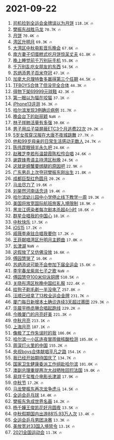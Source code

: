 # 2021-09-22

1. [司机捡到全运会金牌误以为月饼](https://s.weibo.com/weibo?q=%23%E5%8F%B8%E6%9C%BA%E6%8D%A1%E5%88%B0%E5%85%A8%E8%BF%90%E4%BC%9A%E9%87%91%E7%89%8C%E8%AF%AF%E4%BB%A5%E4%B8%BA%E6%9C%88%E9%A5%BC%23&Refer=top) `118.1K 🔥`
1. [樊振东战胜马龙](https://s.weibo.com/weibo?q=%E6%A8%8A%E6%8C%AF%E4%B8%9C%E6%88%98%E8%83%9C%E9%A9%AC%E9%BE%99&Refer=top) `70.7K 🔥`
1. [月饼](https://s.weibo.com/weibo?q=%E6%9C%88%E9%A5%BC&Refer=top) `70.4K 🔥`
1. [湾区升明月](https://s.weibo.com/weibo?q=%23%E6%B9%BE%E5%8C%BA%E5%8D%87%E6%98%8E%E6%9C%88%23&Refer=top) `69.3K 🔥`
1. [大湾区中秋电影音乐晚会](https://s.weibo.com/weibo?q=%23%E5%A4%A7%E6%B9%BE%E5%8C%BA%E4%B8%AD%E7%A7%8B%E7%94%B5%E5%BD%B1%E9%9F%B3%E4%B9%90%E6%99%9A%E4%BC%9A%23&Refer=top) `67.6K 🔥`
1. [南方妻子切蛋糕式吃月饼惊呆丈夫](https://s.weibo.com/weibo?q=%23%E5%8D%97%E6%96%B9%E5%A6%BB%E5%AD%90%E5%88%87%E8%9B%8B%E7%B3%95%E5%BC%8F%E5%90%83%E6%9C%88%E9%A5%BC%E6%83%8A%E5%91%86%E4%B8%88%E5%A4%AB%23&Refer=top) `61.8K 🔥`
1. [晚上睡觉前千万别玩手机](https://s.weibo.com/weibo?q=%23%E6%99%9A%E4%B8%8A%E7%9D%A1%E8%A7%89%E5%89%8D%E5%8D%83%E4%B8%87%E5%88%AB%E7%8E%A9%E6%89%8B%E6%9C%BA%23&Refer=top) `55.8K 🔥`
1. [千万别乱吃女朋友的东西](https://s.weibo.com/weibo?q=%23%E5%8D%83%E4%B8%87%E5%88%AB%E4%B9%B1%E5%90%83%E5%A5%B3%E6%9C%8B%E5%8F%8B%E7%9A%84%E4%B8%9C%E8%A5%BF%23&Refer=top) `54.5K 🔥`
1. [苏炳添男子百米夺冠](https://s.weibo.com/weibo?q=%23%E8%8B%8F%E7%82%B3%E6%B7%BB%E7%94%B7%E5%AD%90%E7%99%BE%E7%B1%B3%E5%A4%BA%E5%86%A0%23&Refer=top) `47.1K 🔥`
1. [加拿大总理特鲁多赢得第三个任期](https://s.weibo.com/weibo?q=%23%E5%8A%A0%E6%8B%BF%E5%A4%A7%E6%80%BB%E7%90%86%E7%89%B9%E9%B2%81%E5%A4%9A%E8%B5%A2%E5%BE%97%E7%AC%AC%E4%B8%89%E4%B8%AA%E4%BB%BB%E6%9C%9F%23&Refer=top) `44.5K 🔥`
1. [TFBOYS合体了但没完全合体](https://s.weibo.com/weibo?q=%23TFBOYS%E5%90%88%E4%BD%93%E4%BA%86%E4%BD%86%E6%B2%A1%E5%AE%8C%E5%85%A8%E5%90%88%E4%BD%93%23&Refer=top) `44.3K 🔥`
1. [得物下架69999元球鞋](https://s.weibo.com/weibo?q=%23%E5%BE%97%E7%89%A9%E4%B8%8B%E6%9E%B669999%E5%85%83%E7%90%83%E9%9E%8B%23&Refer=top) `42.3K 🔥`
1. [第一眼以为猫在咬猫](https://s.weibo.com/weibo?q=%23%E7%AC%AC%E4%B8%80%E7%9C%BC%E4%BB%A5%E4%B8%BA%E7%8C%AB%E5%9C%A8%E5%92%AC%E7%8C%AB%23&Refer=top) `37.1K 🔥`
1. [iPhone13评测](https://s.weibo.com/weibo?q=%23iPhone13%E8%AF%84%E6%B5%8B%23&Refer=top) `36.3K 🔥`
1. [哈尔滨发现3例确诊病例](https://s.weibo.com/weibo?q=%23%E5%93%88%E5%B0%94%E6%BB%A8%E5%8F%91%E7%8E%B03%E4%BE%8B%E7%A1%AE%E8%AF%8A%E7%97%85%E4%BE%8B%23&Refer=top) `31.7K 🔥`
1. [晚会台下的赵丽颖](https://s.weibo.com/weibo?q=%23%E6%99%9A%E4%BC%9A%E5%8F%B0%E4%B8%8B%E7%9A%84%E8%B5%B5%E4%B8%BD%E9%A2%96%23&Refer=top) `NaN 🔥`
1. [林子祥肺活量有多强](https://s.weibo.com/weibo?q=%23%E6%9E%97%E5%AD%90%E7%A5%A5%E8%82%BA%E6%B4%BB%E9%87%8F%E6%9C%89%E5%A4%9A%E5%BC%BA%23&Refer=top) `30.6K 🔥`
1. [男子用瓜子袋屏蔽ETC3个月逃费22次](https://s.weibo.com/weibo?q=%23%E7%94%B7%E5%AD%90%E7%94%A8%E7%93%9C%E5%AD%90%E8%A2%8B%E5%B1%8F%E8%94%BDETC3%E4%B8%AA%E6%9C%88%E9%80%83%E8%B4%B922%E6%AC%A1%23&Refer=top) `29.2K 🔥`
1. [5岁女孩穿汉服在大唐不夜城跳舞](https://s.weibo.com/weibo?q=%235%E5%B2%81%E5%A5%B3%E5%AD%A9%E7%A9%BF%E6%B1%89%E6%9C%8D%E5%9C%A8%E5%A4%A7%E5%94%90%E4%B8%8D%E5%A4%9C%E5%9F%8E%E8%B7%B3%E8%88%9E%23&Refer=top) `27.7K 🔥`
1. [他和99岁母亲的日常生活感动无数人](https://s.weibo.com/weibo?q=%23%E4%BB%96%E5%92%8C99%E5%B2%81%E6%AF%8D%E4%BA%B2%E7%9A%84%E6%97%A5%E5%B8%B8%E7%94%9F%E6%B4%BB%E6%84%9F%E5%8A%A8%E6%97%A0%E6%95%B0%E4%BA%BA%23&Refer=top) `24.7K 🔥`
1. [陈伟霆眼镜半永久吧](https://s.weibo.com/weibo?q=%23%E9%99%88%E4%BC%9F%E9%9C%86%E7%9C%BC%E9%95%9C%E5%8D%8A%E6%B0%B8%E4%B9%85%E5%90%A7%23&Refer=top) `24.6K 🔥`
1. [赵雅芝李若彤温碧霞陈松伶合唱](https://s.weibo.com/weibo?q=%23%E8%B5%B5%E9%9B%85%E8%8A%9D%E6%9D%8E%E8%8B%A5%E5%BD%A4%E6%B8%A9%E7%A2%A7%E9%9C%9E%E9%99%88%E6%9D%BE%E4%BC%B6%E5%90%88%E5%94%B1%23&Refer=top) `24.6K 🔥`
1. [谢霆锋粤语主持湾区秋晚](https://s.weibo.com/weibo?q=%23%E8%B0%A2%E9%9C%86%E9%94%8B%E7%B2%A4%E8%AF%AD%E4%B8%BB%E6%8C%81%E6%B9%BE%E5%8C%BA%E7%A7%8B%E6%99%9A%23&Refer=top) `24.5K 🔥`
1. [这就是螃蟹要绑腿的原因吧](https://s.weibo.com/weibo?q=%23%E8%BF%99%E5%B0%B1%E6%98%AF%E8%9E%83%E8%9F%B9%E8%A6%81%E7%BB%91%E8%85%BF%E7%9A%84%E5%8E%9F%E5%9B%A0%E5%90%A7%23&Refer=top) `22.9K 🔥`
1. [广东男乒上次夺冠樊振东刚出生](https://s.weibo.com/weibo?q=%23%E5%B9%BF%E4%B8%9C%E7%94%B7%E4%B9%92%E4%B8%8A%E6%AC%A1%E5%A4%BA%E5%86%A0%E6%A8%8A%E6%8C%AF%E4%B8%9C%E5%88%9A%E5%87%BA%E7%94%9F%23&Refer=top) `21.8K 🔥`
1. [成都巨型红色圆月](https://s.weibo.com/weibo?q=%23%E6%88%90%E9%83%BD%E5%B7%A8%E5%9E%8B%E7%BA%A2%E8%89%B2%E5%9C%86%E6%9C%88%23&Refer=top) `20.2K 🔥`
1. [马龙尽力了](https://s.weibo.com/weibo?q=%23%E9%A9%AC%E9%BE%99%E5%B0%BD%E5%8A%9B%E4%BA%86%23&Refer=top) `19.6K 🔥`
1. [刘昊然河南话念诗](https://s.weibo.com/weibo?q=%23%E5%88%98%E6%98%8A%E7%84%B6%E6%B2%B3%E5%8D%97%E8%AF%9D%E5%BF%B5%E8%AF%97%23&Refer=top) `19.4K 🔥`
1. [哈尔滨幼儿园中小学停止线下教学一周](https://s.weibo.com/weibo?q=%23%E5%93%88%E5%B0%94%E6%BB%A8%E5%B9%BC%E5%84%BF%E5%9B%AD%E4%B8%AD%E5%B0%8F%E5%AD%A6%E5%81%9C%E6%AD%A2%E7%BA%BF%E4%B8%8B%E6%95%99%E5%AD%A6%E4%B8%80%E5%91%A8%23&Refer=top) `19.3K 🔥`
1. [美国将放宽国际航班旅客入境限制](https://s.weibo.com/weibo?q=%23%E7%BE%8E%E5%9B%BD%E5%B0%86%E6%94%BE%E5%AE%BD%E5%9B%BD%E9%99%85%E8%88%AA%E7%8F%AD%E6%97%85%E5%AE%A2%E5%85%A5%E5%A2%83%E9%99%90%E5%88%B6%23&Refer=top) `18.9K 🔥`
1. [黑龙江感染者每次剧本杀超4小时](https://s.weibo.com/weibo?q=%23%E9%BB%91%E9%BE%99%E6%B1%9F%E6%84%9F%E6%9F%93%E8%80%85%E6%AF%8F%E6%AC%A1%E5%89%A7%E6%9C%AC%E6%9D%80%E8%B6%854%E5%B0%8F%E6%97%B6%23&Refer=top) `18.6K 🔥`
1. [群星合唱我的中国心](https://s.weibo.com/weibo?q=%23%E7%BE%A4%E6%98%9F%E5%90%88%E5%94%B1%E6%88%91%E7%9A%84%E4%B8%AD%E5%9B%BD%E5%BF%83%23&Refer=top) `18.1K 🔥`
1. [中秋快乐](https://s.weibo.com/weibo?q=%23%E4%B8%AD%E7%A7%8B%E5%BF%AB%E4%B9%90%23&Refer=top) `17.5K 🔥`
1. [iOS15](https://s.weibo.com/weibo?q=iOS15&Refer=top) `17.2K 🔥`
1. [戚薇李承铉合唱我要你](https://s.weibo.com/weibo?q=%23%E6%88%9A%E8%96%87%E6%9D%8E%E6%89%BF%E9%93%89%E5%90%88%E5%94%B1%E6%88%91%E8%A6%81%E4%BD%A0%23&Refer=top) `17.2K 🔥`
1. [王菲献唱湾区升明月主题曲](https://s.weibo.com/weibo?q=%23%E7%8E%8B%E8%8F%B2%E7%8C%AE%E5%94%B1%E6%B9%BE%E5%8C%BA%E5%8D%87%E6%98%8E%E6%9C%88%E4%B8%BB%E9%A2%98%E6%9B%B2%23&Refer=top) `17.0K 🔥`
1. [长津湖](https://s.weibo.com/weibo?q=%E9%95%BF%E6%B4%A5%E6%B9%96&Refer=top) `NaN 🔥`
1. [这假放了又仿佛没放](https://s.weibo.com/weibo?q=%23%E8%BF%99%E5%81%87%E6%94%BE%E4%BA%86%E5%8F%88%E4%BB%BF%E4%BD%9B%E6%B2%A1%E6%94%BE%23&Refer=top) `16.6K 🔥`
1. [傅园慧哭了](https://s.weibo.com/weibo?q=%E5%82%85%E5%9B%AD%E6%85%A7%E5%93%AD%E4%BA%86&Refer=top) `16.0K 🔥`
1. [苏炳添说可能不会参加下届全运会](https://s.weibo.com/weibo?q=%23%E8%8B%8F%E7%82%B3%E6%B7%BB%E8%AF%B4%E5%8F%AF%E8%83%BD%E4%B8%8D%E4%BC%9A%E5%8F%82%E5%8A%A0%E4%B8%8B%E5%B1%8A%E5%85%A8%E8%BF%90%E4%BC%9A%23&Refer=top) `15.6K 🔥`
1. [李宇春龙紫岚七子之歌](https://s.weibo.com/weibo?q=%23%E6%9D%8E%E5%AE%87%E6%98%A5%E9%BE%99%E7%B4%AB%E5%B2%9A%E4%B8%83%E5%AD%90%E4%B9%8B%E6%AD%8C%23&Refer=top) `NaN 🔥`
1. [傅园慧夺100米仰泳铜牌](https://s.weibo.com/weibo?q=%23%E5%82%85%E5%9B%AD%E6%85%A7%E5%A4%BA100%E7%B1%B3%E4%BB%B0%E6%B3%B3%E9%93%9C%E7%89%8C%23&Refer=top) `510.5K 🔥`
1. [关晓彤湾区秋晚中国红礼服](https://s.weibo.com/weibo?q=%23%E5%85%B3%E6%99%93%E5%BD%A4%E6%B9%BE%E5%8C%BA%E7%A7%8B%E6%99%9A%E4%B8%AD%E5%9B%BD%E7%BA%A2%E7%A4%BC%E6%9C%8D%23&Refer=top) `322.4K 🔥`
1. [给狗子剃毛剃一半没电了](https://s.weibo.com/weibo?q=%23%E7%BB%99%E7%8B%97%E5%AD%90%E5%89%83%E6%AF%9B%E5%89%83%E4%B8%80%E5%8D%8A%E6%B2%A1%E7%94%B5%E4%BA%86%23&Refer=top) `257.8K 🔥`
1. [汪顺已经拿了13枚全运会金牌](https://s.weibo.com/weibo?q=%23%E6%B1%AA%E9%A1%BA%E5%B7%B2%E7%BB%8F%E6%8B%BF%E4%BA%8613%E6%9E%9A%E5%85%A8%E8%BF%90%E4%BC%9A%E9%87%91%E7%89%8C%23&Refer=top) `231.7K 🔥`
1. [厦门每日新增本土确诊连续3天超过莆田](https://s.weibo.com/weibo?q=%23%E5%8E%A6%E9%97%A8%E6%AF%8F%E6%97%A5%E6%96%B0%E5%A2%9E%E6%9C%AC%E5%9C%9F%E7%A1%AE%E8%AF%8A%E8%BF%9E%E7%BB%AD3%E5%A4%A9%E8%B6%85%E8%BF%87%E8%8E%86%E7%94%B0%23&Refer=top) `229.3K 🔥`
1. [华晨宇杨丞琳合唱起跑线](https://s.weibo.com/weibo?q=%23%E5%8D%8E%E6%99%A8%E5%AE%87%E6%9D%A8%E4%B8%9E%E7%90%B3%E5%90%88%E5%94%B1%E8%B5%B7%E8%B7%91%E7%BA%BF%23&Refer=top) `229.2K 🔥`
1. [今晚厦门的月亮好美](https://s.weibo.com/weibo?q=%23%E4%BB%8A%E6%99%9A%E5%8E%A6%E9%97%A8%E7%9A%84%E6%9C%88%E4%BA%AE%E5%A5%BD%E7%BE%8E%23&Refer=top) `221.3K 🔥`
1. [中秋月亮](https://s.weibo.com/weibo?q=%E4%B8%AD%E7%A7%8B%E6%9C%88%E4%BA%AE&Refer=top) `213.1K 🔥`
1. [上海月亮](https://s.weibo.com/weibo?q=%E4%B8%8A%E6%B5%B7%E6%9C%88%E4%BA%AE&Refer=top) `187.1K 🔥`
1. [像极了工作失误时的我](https://s.weibo.com/weibo?q=%23%E5%83%8F%E6%9E%81%E4%BA%86%E5%B7%A5%E4%BD%9C%E5%A4%B1%E8%AF%AF%E6%97%B6%E7%9A%84%E6%88%91%23&Refer=top) `186.0K 🔥`
1. [哈尔滨一小区连夜冒雨做核酸检测](https://s.weibo.com/weibo?q=%23%E5%93%88%E5%B0%94%E6%BB%A8%E4%B8%80%E5%B0%8F%E5%8C%BA%E8%BF%9E%E5%A4%9C%E5%86%92%E9%9B%A8%E5%81%9A%E6%A0%B8%E9%85%B8%E6%A3%80%E6%B5%8B%23&Refer=top) `185.8K 🔥`
1. [周深灯火里的中国](https://s.weibo.com/weibo?q=%23%E5%91%A8%E6%B7%B1%E7%81%AF%E7%81%AB%E9%87%8C%E7%9A%84%E4%B8%AD%E5%9B%BD%23&Refer=top) `155.2K 🔥`
1. [央视boys合体献唱平凡之路](https://s.weibo.com/weibo?q=%23%E5%A4%AE%E8%A7%86boys%E5%90%88%E4%BD%93%E7%8C%AE%E5%94%B1%E5%B9%B3%E5%87%A1%E4%B9%8B%E8%B7%AF%23&Refer=top) `154.1K 🔥`
1. [我已经开始期待国庆了](https://s.weibo.com/weibo?q=%23%E6%88%91%E5%B7%B2%E7%BB%8F%E5%BC%80%E5%A7%8B%E6%9C%9F%E5%BE%85%E5%9B%BD%E5%BA%86%E4%BA%86%23&Refer=top) `134.7K 🔥`
1. [国家卫生健康委派工作组赴哈尔滨](https://s.weibo.com/weibo?q=%23%E5%9B%BD%E5%AE%B6%E5%8D%AB%E7%94%9F%E5%81%A5%E5%BA%B7%E5%A7%94%E6%B4%BE%E5%B7%A5%E4%BD%9C%E7%BB%84%E8%B5%B4%E5%93%88%E5%B0%94%E6%BB%A8%23&Refer=top) `101.0K 🔥`
1. [澳副总理重提两次大战牺牲回怼法国](https://s.weibo.com/weibo?q=%23%E6%BE%B3%E5%89%AF%E6%80%BB%E7%90%86%E9%87%8D%E6%8F%90%E4%B8%A4%E6%AC%A1%E5%A4%A7%E6%88%98%E7%89%BA%E7%89%B2%E5%9B%9E%E6%80%BC%E6%B3%95%E5%9B%BD%23&Refer=top) `19.0K 🔥`
1. [易烊千玺推介电影长津湖](https://s.weibo.com/weibo?q=%23%E6%98%93%E7%83%8A%E5%8D%83%E7%8E%BA%E6%8E%A8%E4%BB%8B%E7%94%B5%E5%BD%B1%E9%95%BF%E6%B4%A5%E6%B9%96%23&Refer=top) `17.9K 🔥`
1. [中秋节](https://s.weibo.com/weibo?q=%E4%B8%AD%E7%A7%8B%E8%8A%82&Refer=top) `17.2K 🔥`
1. [马龙樊振东再次龙争虎斗](https://s.weibo.com/weibo?q=%23%E9%A9%AC%E9%BE%99%E6%A8%8A%E6%8C%AF%E4%B8%9C%E5%86%8D%E6%AC%A1%E9%BE%99%E4%BA%89%E8%99%8E%E6%96%97%23&Refer=top) `14.5K 🔥`
1. [全运会乒乓球](https://s.weibo.com/weibo?q=%E5%85%A8%E8%BF%90%E4%BC%9A%E4%B9%92%E4%B9%93%E7%90%83&Refer=top) `14.4K 🔥`
1. [樊振东急成世界名画](https://s.weibo.com/weibo?q=%23%E6%A8%8A%E6%8C%AF%E4%B8%9C%E6%80%A5%E6%88%90%E4%B8%96%E7%95%8C%E5%90%8D%E7%94%BB%23&Refer=top) `14.2K 🔥`
1. [杨千嬅王俊凯花好月圆夜](https://s.weibo.com/weibo?q=%23%E6%9D%A8%E5%8D%83%E5%AC%85%E7%8E%8B%E4%BF%8A%E5%87%AF%E8%8A%B1%E5%A5%BD%E6%9C%88%E5%9C%86%E5%A4%9C%23&Refer=top) `13.5K 🔥`
1. [中秋假期国内出游8815.93万人次](https://s.weibo.com/weibo?q=%23%E4%B8%AD%E7%A7%8B%E5%81%87%E6%9C%9F%E5%9B%BD%E5%86%85%E5%87%BA%E6%B8%B88815.93%E4%B8%87%E4%BA%BA%E6%AC%A1%23&Refer=top) `13.4K 🔥`
1. [全运会乒乓男团决赛](https://s.weibo.com/weibo?q=%23%E5%85%A8%E8%BF%90%E4%BC%9A%E4%B9%92%E4%B9%93%E7%94%B7%E5%9B%A2%E5%86%B3%E8%B5%9B%23&Refer=top) `13.3K 🔥`
1. [美放宽对33国入境禁令](https://s.weibo.com/weibo?q=%23%E7%BE%8E%E6%94%BE%E5%AE%BD%E5%AF%B933%E5%9B%BD%E5%85%A5%E5%A2%83%E7%A6%81%E4%BB%A4%23&Refer=top) `13.1K 🔥`
1. [2021全国运动会](https://s.weibo.com/weibo?q=%232021%E5%85%A8%E5%9B%BD%E8%BF%90%E5%8A%A8%E4%BC%9A%23&Refer=top) `11.3K 🔥`
